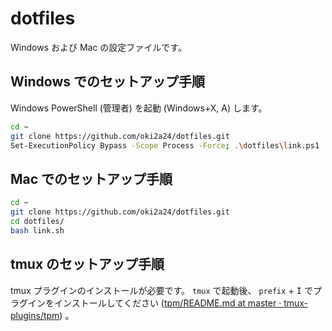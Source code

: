 # dotfiles
Windows および Mac の設定ファイルです。

## Windows でのセットアップ手順
Windows PowerShell (管理者) を起動 (Windows+X, A) します。

```bash
cd ~
git clone https://github.com/oki2a24/dotfiles.git
Set-ExecutionPolicy Bypass -Scope Process -Force; .\dotfiles\link.ps1
```

## Mac でのセットアップ手順
```bash
cd ~
git clone https://github.com/oki2a24/dotfiles.git
cd dotfiles/
bash link.sh
```

## tmux のセットアップ手順
tmux プラグインのインストールが必要です。 `tmux` で起動後、 `prefix` + <kbd>I</kbd> でプラグインをインストールしてください ([tpm/README.md at master · tmux-plugins/tpm](https://github.com/tmux-plugins/tpm/blob/master/README.md)) 。
